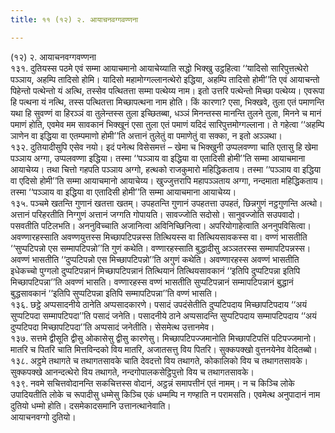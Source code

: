 ```yaml
---
title: ११ (१२) २. आयाचनवग्गवण्णना

---
```

(१२) २. आयाचनवग्गवण्णना  
१३१. दुतियस्स पठमे एवं सम्मा आयाचमानो आयाचेय्याति सद्धो भिक्खु उट्ठहित्वा ‘‘यादिसो सारिपुत्तत्थेरो पञ्ञाय, अहम्पि तादिसो होमि। यादिसो महामोग्गल्लानत्थेरो इद्धिया, अहम्पि तादिसो होमी’’ति एवं आयाचन्तो पिहेन्तो पत्थेन्तो यं अत्थि, तस्सेव पत्थितत्ता सम्मा पत्थेय्य नाम। इतो उत्तरि पत्थेन्तो मिच्छा पत्थेय्य। एवरूपा हि पत्थना यं नत्थि, तस्स पत्थितत्ता मिच्छापत्थना नाम होति। किं कारणा? एसा, भिक्खवे, तुला एतं पमाणन्ति यथा हि सुवण्णं वा हिरञ्ञं वा तुलेन्तस्स तुला इच्छितब्बा, धञ्ञं मिनन्तस्स मानन्ति तुलने तुला, मिनने च मानं पमाणं होति, एवमेव मम सावकानं भिक्खूनं एसा तुला एतं पमाणं यदिदं सारिपुत्तमोग्गल्लाना। ते गहेत्वा ‘‘अहम्पि ञाणेन वा इद्धिया वा एतम्पमाणो होमी’’ति अत्तानं तुलेतुं वा पमाणेतुं वा सक्का, न इतो अञ्ञथा।  
१३२. दुतियादीसुपि एसेव नयो। इदं पनेत्थ विसेसमत्तं – खेमा च भिक्खुनी उप्पलवण्णा चाति एतासु हि खेमा पञ्ञाय अग्गा, उप्पलवण्णा इद्धिया। तस्मा ‘‘पञ्ञाय वा इद्धिया वा एतादिसी होमी’’ति सम्मा आयाचमाना आयाचेय्य। तथा चित्तो गहपति पञ्ञाय अग्गो, हत्थको राजकुमारो महिद्धिकताय। तस्मा ‘‘पञ्ञाय वा इद्धिया वा एदिसो होमी’’ति सम्मा आयाचमानो आयाचेय्य। खुज्जुत्तरापि महापञ्ञताय अग्गा, नन्दमाता महिद्धिकताय। तस्मा ‘‘पञ्ञाय वा इद्धिया वा एतादिसी होमी’’ति सम्मा आयाचमाना आयाचेय्य।  
१३५. पञ्चमे खतन्ति गुणानं खतत्ता खतम्। उपहतन्ति गुणानं उपहतत्ता उपहतं, छिन्नगुणं नट्ठगुणन्ति अत्थो। अत्तानं परिहरतीति निग्गुणं अत्तानं जग्गति गोपायति। सावज्जोति सदोसो। सानुवज्जोति सउपवादो। पसवतीति पटिलभति। अननुविच्चाति अजानित्वा अविनिच्छिनित्वा। अपरियोगाहेत्वाति अननुपविसित्वा। अवण्णारहस्साति अवण्णयुत्तस्स मिच्छापटिपन्नस्स तित्थियस्स वा तित्थियसावकस्स वा। वण्णं भासतीति ‘‘सुप्पटिपन्नो एस सम्मापटिपन्नो’’ति गुणं कथेति। वण्णारहस्साति बुद्धादीसु अञ्ञतरस्स सम्मापटिपन्नस्स। अवण्णं भासतीति ‘‘दुप्पटिपन्नो एस मिच्छापटिपन्नो’’ति अगुणं कथेति। अवण्णारहस्स अवण्णं भासतीति इधेकच्चो पुग्गलो दुप्पटिपन्नानं मिच्छापटिपन्नानं तित्थियानं तित्थियसावकानं ‘‘इतिपि दुप्पटिपन्ना इतिपि मिच्छापटिपन्ना’’ति अवण्णं भासति। वण्णारहस्स वण्णं भासतीति सुप्पटिपन्नानं सम्मापटिपन्नानं बुद्धानं बुद्धसावकानं ‘‘इतिपि सुप्पटिपन्ना इतिपि सम्मापटिपन्ना’’ति वण्णं भासति।  
१३६. छट्ठे अप्पसादनीये ठानेति अप्पसादकारणे। पसादं उपदंसेतीति दुप्पटिपदाय मिच्छापटिपदाय ‘‘अयं सुप्पटिपदा सम्मापटिपदा’’ति पसादं जनेति। पसादनीये ठाने अप्पसादन्ति सुप्पटिपदाय सम्मापटिपदाय ‘‘अयं दुप्पटिपदा मिच्छापटिपदा’’ति अप्पसादं जनेतीति। सेसमेत्थ उत्तानमेव।  
१३७. सत्तमे द्वीसूति द्वीसु ओकासेसु द्वीसु कारणेसु। मिच्छापटिपज्जमानोति मिच्छापटिपत्तिं पटिपज्जमानो। मातरि च पितरि चाति मित्तविन्दको विय मातरि, अजातसत्तु विय पितरि। सुक्कपक्खो वुत्तनयेनेव वेदितब्बो।  
१३८. अट्ठमे तथागते च तथागतसावके चाति देवदत्तो विय तथागते, कोकालिको विय च तथागतसावके। सुक्कपक्खे आनन्दत्थेरो विय तथागते, नन्दगोपालकसेट्ठिपुत्तो विय च तथागतसावके।  
१३९. नवमे सचित्तवोदानन्ति सकचित्तस्स वोदानं, अट्ठन्नं समापत्तीनं एतं नामम्। न च किञ्चि लोके उपादियतीति लोके च रूपादीसु धम्मेसु किञ्चि एकं धम्मम्पि न गण्हाति न परामसति। एवमेत्थ अनुपादानं नाम दुतियो धम्मो होति। दसमेकादसमानि उत्तानत्थानेवाति।  
आयाचनवग्गो दुतियो।  